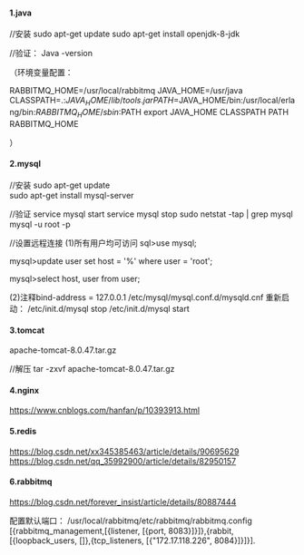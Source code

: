 #### 1.java

//安装
sudo apt-get update
sudo apt-get install openjdk-8-jdk
	
//验证：
Java -version

（环境变量配置：

RABBITMQ_HOME=/usr/local/rabbitmq
JAVA_HOME=/usr/java
CLASSPATH=.:$JAVA_HOME/lib/tools.jar
PATH=$JAVA_HOME/bin:/usr/local/erlang/bin:$RABBITMQ_HOME/sbin:$PATH
export JAVA_HOME CLASSPATH PATH RABBITMQ_HOME

）
	

#### 2.mysql

//安装
sudo apt-get update  
sudo apt-get install mysql-server  

//验证
service mysql start
service mysql stop
sudo netstat -tap | grep mysql
mysql -u root -p

//设置远程连接
(1)所有用户均可访问
sql>use mysql;   

mysql>update user set host = '%' where user = 'root';  

mysql>select host, user from user; 

(2)注释bind-address    = 127.0.0.1
/etc/mysql/mysql.conf.d/mysqld.cnf
重新启动：
/etc/init.d/mysql stop
/etc/init.d/mysql start



#### 3.tomcat

apache-tomcat-8.0.47.tar.gz

//解压
tar -zxvf apache-tomcat-8.0.47.tar.gz



#### 4.nginx

https://www.cnblogs.com/hanfan/p/10393913.html



#### 5.redis

https://blog.csdn.net/xx345385463/article/details/90695629
https://blog.csdn.net/qq_35992900/article/details/82950157



#### 6.rabbitmq

https://blog.csdn.net/forever_insist/article/details/80887444

配置默认端口： /usr/local/rabbitmq/etc/rabbitmq/rabbitmq.config 
 [{rabbitmq_management,[{listener, [{port, 8083}]}]},{rabbit, [{loopback_users, []},{tcp_listeners, [{"172.17.118.226", 8084}]}]}]. 